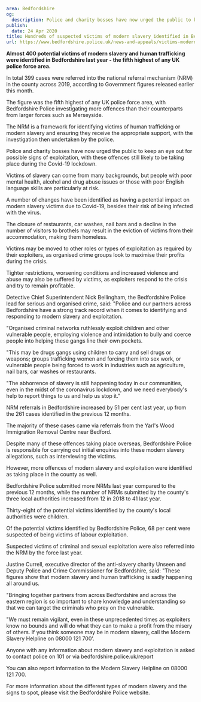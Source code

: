 ```yaml
area: Bedfordshire
og:
  description: Police and charity bosses have now urged the public to keep an eye out for possible signs of exploitation, with these offences still likely to be taking place during the Covid-19 lockdown.
publish:
  date: 24 Apr 2020
title: Hundreds of suspected victims of modern slavery identified in Bedfordshire
url: https://www.bedfordshire.police.uk/news-and-appeals/victims-modern-slavery-apr20
```

**Almost 400 potential victims of modern slavery and human trafficking were identified in Bedfordshire last year - the fifth highest of any UK police force area.**

In total 399 cases were referred into the national referral mechanism (NRM) in the county across 2019, according to Government figures released earlier this month.

The figure was the fifth highest of any UK police force area, with Bedfordshire Police investigating more offences than their counterparts from larger forces such as Merseyside.

The NRM is a framework for identifying victims of human trafficking or modern slavery and ensuring they receive the appropriate support, with the investigation then undertaken by the police.

Police and charity bosses have now urged the public to keep an eye out for possible signs of exploitation, with these offences still likely to be taking place during the Covid-19 lockdown.

Victims of slavery can come from many backgrounds, but people with poor mental health, alcohol and drug abuse issues or those with poor English language skills are particularly at risk.

A number of changes have been identified as having a potential impact on modern slavery victims due to Covid-19, besides their risk of being infected with the virus.

The closure of restaurants, car washes, nail bars and a decline in the number of visitors to brothels may result in the eviction of victims from their accommodation, making them homeless.

Victims may be moved to other roles or types of exploitation as required by their exploiters, as organised crime groups look to maximise their profits during the crisis.

Tighter restrictions, worsening conditions and increased violence and abuse may also be suffered by victims, as exploiters respond to the crisis and try to remain profitable.

Detective Chief Superintendent Nick Bellingham, the Bedfordshire Police lead for serious and organised crime, said: "Police and our partners across Bedfordshire have a strong track record when it comes to identifying and responding to modern slavery and exploitation.

"Organised criminal networks ruthlessly exploit children and other vulnerable people, employing violence and intimidation to bully and coerce people into helping these gangs line their own pockets.

"This may be drugs gangs using children to carry and sell drugs or weapons; groups trafficking women and forcing them into sex work, or vulnerable people being forced to work in industries such as agriculture, nail bars, car washes or restaurants.

"The abhorrence of slavery is still happening today in our communities, even in the midst of the coronavirus lockdown, and we need everybody's help to report things to us and help us stop it."

NRM referrals in Bedfordshire increased by 51 per cent last year, up from the 261 cases identified in the previous 12 months.

The majority of these cases came via referrals from the Yarl's Wood Immigration Removal Centre near Bedford.

Despite many of these offences taking place overseas, Bedfordshire Police is responsible for carrying out initial enquiries into these modern slavery allegations, such as interviewing the victims.

However, more offences of modern slavery and exploitation were identified as taking place in the county as well.

Bedfordshire Police submitted more NRMs last year compared to the previous 12 months, while the number of NRMs submitted by the county's three local authorities increased from 12 in 2018 to 41 last year.

Thirty-eight of the potential victims identified by the county's local authorities were children.

Of the potential victims identified by Bedfordshire Police, 68 per cent were suspected of being victims of labour exploitation.

Suspected victims of criminal and sexual exploitation were also referred into the NRM by the force last year.

Justine Currell, executive director of the anti-slavery charity Unseen and Deputy Police and Crime Commissioner for Bedfordshire, said: "These figures show that modern slavery and human trafficking is sadly happening all around us.

"Bringing together partners from across Bedfordshire and across the eastern region is so important to share knowledge and understanding so that we can target the criminals who prey on the vulnerable.

"We must remain vigilant, even in these unprecedented times as exploiters know no bounds and will do what they can to make a profit from the misery of others. If you think someone may be in modern slavery, call the Modern Slavery Helpline on 08000 121 700'.

Anyone with any information about modern slavery and exploitation is asked to contact police on 101 or via bedfordshire.police.uk/report

You can also report information to the Modern Slavery Helpline on 08000 121 700.

For more information about the different types of modern slavery and the signs to spot, please visit the Bedfordshire Police website.
